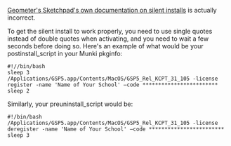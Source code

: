 [Geometer's Sketchpad's own documentation on silent installs](http://www.dynamicgeometry.com/Technical_Support/FAQ/Installation_and_Compatibility/Silent_and_command-line_installs.html) is actually incorrect.

To get the silent install to work properly, you need to use single quotes instead of double quotes when activating, and you need to wait a few seconds before doing so. Here's an example of what would be your postinstall_script in your Munki pkginfo:
```
#!//bin/bash
sleep 3
/Applications/GSP5.app/Contents/MacOS/GSP5_Rel_KCPT_31_105 -license register -name 'Name of Your School' –code ************************
sleep 2
```
Similarly, your preuninstall_script would be:
```
#!/bin/bash
/Applications/GSP5.app/Contents/MacOS/GSP5_Rel_KCPT_31_105 -license deregister -name 'Name of Your School' –code ************************
sleep 3
```
